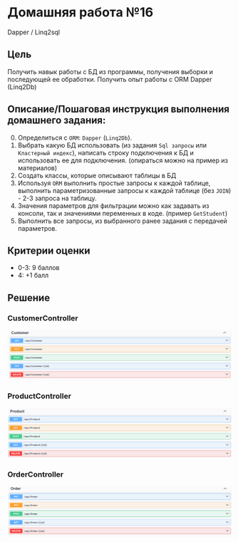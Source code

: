 # Домашняя работа №16

Dapper / Linq2sql

## Цель
Получить навык работы с БД из программы, получения выборки и последующей ее обработки.
Получить опыт работы с ORM Dapper (Linq2Db)

## Описание/Пошаговая инструкция выполнения домашнего задания:

0. Определиться с `ORM`: `Dapper` (`Linq2Db`).
1. Выбрать какую БД использовать (из задания `Sql запросы` или `Кластерный индекс`), написать строку подключения к БД и использовать ее для подключения. (опираться можно на пример из материалов)
2. Создать классы, которые описывают таблицы в БД
3. Используя `ORM` выполнить простые запросы к каждой таблице, выполнить параметризованные запросы к каждой таблице (без `JOIN`) - 2-3 запроса на таблицу.
4. Значения параметров для фильтрации можно как задавать из консоли, так и значениями переменных в коде. (пример `GetStudent`)
5. Выполнить все запросы, из выбранного ранее задания с передачей параметров.


## Критерии оценки
* 0-3: 9 баллов
* 4: +1 балл

## Решение

### CustomerController

![CustomerController](img/CustomerController.png)


### ProductController

![ProductController](img/ProductController.png)

### OrderController

![OrderController](img/OrderController.png)
